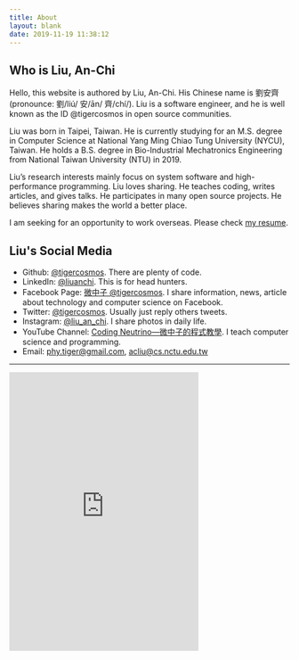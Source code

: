 ```yaml
---
title: About
layout: blank
date: 2019-11-19 11:38:12
---
```


## Who is Liu, An-Chi

Hello, this website is authored by Liu, An-Chi. His Chinese name is 劉安齊 (pronounce: 劉/liú/ 安/ān/ 齊/chí/). Liu is a software engineer, and he is well known as the ID @tigercosmos in open source communities.

Liu was born in Taipei, Taiwan. He is currently studying for an M.S. degree in Computer Science at National Yang Ming Chiao Tung University (NYCU), Taiwan. He holds a B.S. degree in Bio-Industrial Mechatronics Engineering from National Taiwan University (NTU) in 2019.

Liu’s research interests mainly focus on system software and high-performance programming. Liu loves sharing. He teaches coding, writes articles, and gives talks. He participates in many open source projects. He believes sharing makes the world a better place.

I am seeking for an opportunity to work overseas. Please check [my resume](https://drive.google.com/file/d/1o93zj1vDewf9ziA2hV40i9nsywMvJkq5/view?usp=sharing).

## Liu's Social Media

- Github: [@tigercosmos](https://github.com/tigercosmos).
  There are plenty of code.
- LinkedIn: [@liuanchi](https://www.linkedin.com/in/liuanchi/).
  This is for head hunters.
- Facebook Page: [微中子 @tigercosmos](https://www.facebook.com/CodingNeutrino/).
  I share information, news, article about technology and computer science on Facebook.
- Twitter: [@tigercosmos](https://twitter.com/tigercosmos).
  Usually just reply others tweets.
- Instagram: [@liu_an_chi](https://www.instagram.com/liu_an_chi/).
  I share photos in daily life.
- YouTube Channel: [Coding Neutrino—微中子的程式教學](https://www.youtube.com/channel/UCe_3sYrCsZyo9WAGd0s6vRQ).
  I teach computer science and programming.
- Email: phy.tiger@gmail.com, acliu@cs.nctu.edu.tw

---

<iframe
  allowtransparency="true" frameborder="0" height="500" scrolling="no"
  src="https://www.facebook.com/plugins/page.php?href=https%3A%2F%2Fwww.facebook.com%2FCodingNeutrino%2F&amp;tabs=timeline&amp;width=340&amp;height=500&amp;small_header=false&amp;adapt_container_width=true&amp;hide_cover=false&amp;show_facepile=true&amp;appId=577288832614270"
  style="border: none; overflow: hidden;" width="340"></iframe>
